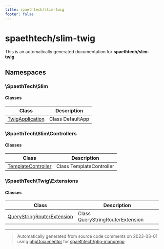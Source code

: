 ```yaml
---
title: spaethtech/slim-twig
footer: false
---
```


# spaethtech/slim-twig

This is an automatically generated documentation for **spaethtech/slim-twig**.


## Namespaces


### \SpaethTech\Slim

#### Classes

| Class | Description |
|---    |---          |
| [TwigApplication](./docs/SpaethTech/Slim/TwigApplication.md) | Class DefaultApp|




### \SpaethTech\Slim\Controllers

#### Classes

| Class | Description |
|---    |---          |
| [TemplateController](./docs/SpaethTech/Slim/Controllers/TemplateController.md) | Class TemplateController|




### \SpaethTech\Twig\Extensions

#### Classes

| Class | Description |
|---    |---          |
| [QueryStringRouterExtension](./docs/SpaethTech/Twig/Extensions/QueryStringRouterExtension.md) | Class QueryStringRouterExtension|




---
> Automatically generated from source code comments on 2023-03-01 using
> [phpDocumentor](http://www.phpdoc.org/) for [spaethtech/php-monorepo](https://github.com/spaethtech/php-monorepo)
